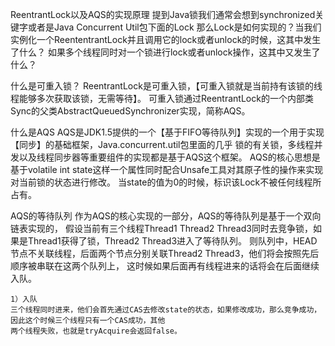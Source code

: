 ReentrantLock以及AQS的实现原理
    提到Java锁我们通常会想到synchronized关键字或者是Java Concurrent Util包下面的Lock
    那么Lock是如何实现的？当我们实例化一个ReententrantLock并且调用它的lock或者unlock的时候，这其中发生了什么？
    如果多个线程同时对一个锁进行lock或者unlock操作，这其中又发生了什么？

   什么是可重入锁？
    ReentrantLock是可重入锁，【可重入锁就是当前持有该锁的线程能够多次获取该锁，无需等待】。
    可重入锁通过ReentrantLock的一个内部类Sync的父类AbstractQueuedSynchronizer实现，简称AQS。

  什么是AQS
    AQS是JDK1.5提供的一个【基于FIFO等待队列】实现的一个用于实现【同步】的基础框架，Java.concurrent.util包里面的几乎
    锁的有关锁，多线程并发以及线程同步器等重要组件的实现都是基于AQS这个框架。
    AQS的核心思想是基于volatile int state这样一个属性同时配合Unsafe工具对其原子性的操作来实现对当前锁的状态进行修改。
    当state的值为0的时候，标识该Lock不被任何线程所占有。

  AQS的等待队列
    作为AQS的核心实现的一部分，AQS的等待队列是基于一个双向链表实现的，
    假设当前有三个线程Thread1 Thread2 Thread3同时去竞争锁，如果是Thread1获得了锁，Thread2 Thread3进入了等待队列。
    则队列中，HEAD节点不关联线程，后面两个节点分别关联Thread2 Thread3，他们将会按照先后顺序被串联在这两个队列上，
    这时候如果后面再有线程进来的话将会在后面继续入队。

    1）入队
    三个线程同时进来，他们会首先通过CAS去修改state的状态，如果修改成功，那么竞争成功，因此这个时候三个线程只有一个CAS成功，其他
    两个线程失败，也就是tryAcquire会返回false。













